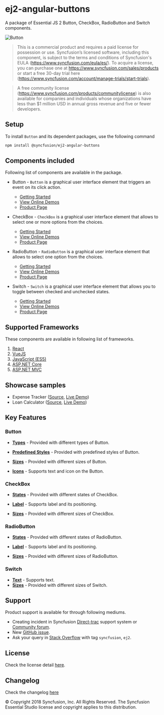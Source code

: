 # ej2-angular-buttons

A package of Essential JS 2 Button, CheckBox, RadioButton and Switch components.

![Button](https://ej2.syncfusion.com/products/images/button/readme.gif)

> This is a commercial product and requires a paid license for possession or use. Syncfusion’s licensed software, including this component, is subject to the terms and conditions of Syncfusion's EULA (https://www.syncfusion.com/eula/es/). To acquire a license, you can purchase one at https://www.syncfusion.com/sales/products or start a free 30-day trial here (https://www.syncfusion.com/account/manage-trials/start-trials).

> A free community license (https://www.syncfusion.com/products/communitylicense) is also available for companies and individuals whose organizations have less than $1 million USD in annual gross revenue and five or fewer developers.

## Setup

To install `Button` and its dependent packages, use the following command

```sh
npm install @syncfusion/ej2-angular-buttons
```

## Components included

Following list of components are available in the package.

* Button - `Button` is a graphical user interface element that triggers an event on its click action.
    * [Getting Started](https://ej2.syncfusion.com/angular/documentation/button/getting-started.html?utm_source=npm&utm_campaign=button)
    * [View Online Demos](https://ej2.syncfusion.com/angular/demos/?utm_source=npm&utm_campaign=button#/material/button/default)
    * [Product Page](https://www.syncfusion.com/products/angular/button)

* CheckBox - `CheckBox` is a graphical user interface element that allows to select one or more options from the choices.
    * [Getting Started](https://ej2.syncfusion.com/angular/documentation/check-box/getting-started.html?utm_source=npm&utm_campaign=check-box)
    * [View Online Demos](https://ej2.syncfusion.com/angular/demos/?utm_source=npm&utm_campaign=check-box#/material/button/check-box)
    * [Product Page](https://www.syncfusion.com/products/angular/checkbox)

* RadioButton - `RadioButton` is a graphical user interface element that allows to select one option from the choices.
    * [Getting Started](https://ej2.syncfusion.com/angular/documentation/radio-button/getting-started.html?utm_source=npm&utm_campaign=radio-button)
    * [View Online Demos](https://ej2.syncfusion.com/angular/demos/?utm_source=npm&utm_campaign=radio-button#/material/button/radio-button)
    * [Product Page](https://www.syncfusion.com/products/angular/radio-button)

* Switch - `Switch` is a graphical user interface element that allows you to toggle between checked and unchecked states.
    * [Getting Started](https://ej2.syncfusion.com/angular/documentation/switch/getting-started.html?utm_source=npm&utm_campaign=switch)
    * [View Online Demos](https://ej2.syncfusion.com/angular/demos/?utm_source=npm&utm_campaign=switch#/material/button/switch)
    * [Product Page](https://www.syncfusion.com/products/angular/switch)

## Supported Frameworks

These components are available in following list of frameworks.

1. [React](https://github.com/syncfusion/ej2-react-buttons?utm_source=npm&utm_campaign=button)
2. [VueJS](https://github.com/syncfusion/ej2-vue-buttons?utm_source=npm&utm_campaign=button)
3. [JavaScript (ES5)](https://www.syncfusion.com/products/javascript)
4. [ASP.NET Core](https://www.syncfusion.com/products/aspnetcore)
5. [ASP.NET MVC](https://www.syncfusion.com/products/aspnetmvc)

## Showcase samples

* Expense Tracker ([Source](https://github.com/syncfusion/ej2-sample-angular-expensetracker), [Live Demo](https://ej2.syncfusion.com/showcase/angular/expensetracker/#/dashboard?utm_source=npm&utm_campaign=button))
* Loan Calculator ([Source](https://github.com/syncfusion/ej2-sample-angular-loancalculator), [Live Demo](https://ej2.syncfusion.com/showcase/angular/loancalculator/?utm_source=npm&utm_campaign=button))

## Key Features

### Button

* [**Types**](https://ej2.syncfusion.com/angular/documentation/button/types-and-styles.html#button-types) - Provided with different types of Button.

* [**Predefined Styles**](https://ej2.syncfusion.com/angular/documentation/button/types-and-styles.html#button-styles) - Provided with predefined styles of Button.

* [**Sizes**](https://ej2.syncfusion.com/angular/documentation/button/types-and-styles.html#button-size) - Provided with different sizes of Button.

* [**Icons**](https://ej2.syncfusion.com/angular/documentation/button/types-and-styles.html#icons) - Supports text and icon on the Button.

### CheckBox

* [**States**](https://ej2.syncfusion.com/angular/documentation/check-box/getting-started.html#change-the-checkbox-state) - Provided with different states of CheckBox.

* [**Label**](https://ej2.syncfusion.com/angular/documentation/check-box/label-and-size.html#label) - Supports label and its positioning.

* [**Sizes**](https://ej2.syncfusion.com/angular/documentation/check-box/label-and-size.html#size) - Provided with different sizes of CheckBox.

### RadioButton

* [**States**](https://ej2.syncfusion.com/angular/documentation/radio-button/getting-started.html#change-the-radiobutton-state) - Provided with different states of RadioButton.

* [**Label**](https://ej2.syncfusion.com/angular/documentation/radio-button/label-and-size.html#label) - Supports label and its positioning.

* [**Sizes**](https://ej2.syncfusion.com/angular/documentation/radio-button/label-and-size.html#size) - Provided with different sizes of RadioButton.

### Switch

* [**Text**](https://ej2.syncfusion.com/angular/documentation/switch/getting-started.html#set-text-on-switch) - Supports text.
* [**Sizes**](https://ej2.syncfusion.com/angular/documentation/switch/how-to.html#change-size) - Provided with different sizes of Switch.

## Support

Product support is available for through following mediums.

* Creating incident in Syncfusion [Direct-trac](https://www.syncfusion.com/support/directtrac/incidents?utm_source=npm&utm_campaign=button) support system or [Community forum](https://www.syncfusion.com/forums/angular-js2?utm_source=npm&utm_campaign=button).
* New [GitHub issue](https://github.com/syncfusion/ej2-angular-buttons/issues/new).
* Ask your query in [Stack Overflow](https://stackoverflow.com/?utm_source=npm&utm_campaign=button) with tag `syncfusion`, `ej2`.

## License

Check the license detail [here](https://github.com/syncfusion/ej2/blob/master/license).

## Changelog

Check the changelog [here](https://github.com/syncfusion/ej2-angular-buttons/blob/master/CHANGELOG.md)

© Copyright 2018 Syncfusion, Inc. All Rights Reserved. The Syncfusion Essential Studio license and copyright applies to this distribution.
